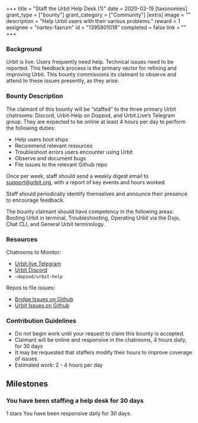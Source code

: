 +++
title = "Staff the Urbit Help Desk (1)"
date = 2020-02-19
[taxonomies]
grant_type = ["bounty"]
grant_category = ["Community"]
[extra]
image = ""
description = "Help Urbit users with their various problems."
reward = 1
assignee = "nartes-fasrum"
id = "1395801018"
completed = false
link = ""
+++

### Background

Urbit is live. Users frequently need help. Technical issues need to be reported. This feedback process is the primary vector for refining and improving Urbit. This bounty commissions its claimant to observe and attend to these issues presently, as they arise.  

### Bounty Description

The claimant of this bounty will be “staffed” to the three primary Urbit chatrooms: Discord, Urbit-Help on Dopzod, and Urbit.Live’s Telegram group.  They are expected to be online at least 4 hours per day to perform the following duties:
- Help users boot ships 
- Recommend relevant resources
- Troubleshoot errors users encounter using Urbit
- Observe and document bugs
- File issues to the relevant Github repo

Once per week, staff should send a weekly digest email to support@urbit.org, with a report of key events and hours worked. 

Staff should periodically identify themselves and announce their presence to encourage feedback.  

The bounty claimant should have competency in the following areas:  Booting Urbit in terminal, Troubleshooting, Operating Urbit via the Dojo, Chat CLI, and General Urbit terminology.

### Resources
Chatrooms to Monitor:
- [Urbit.live Telegram](https://t.me/UrbitLiveGroup)
- [Urbit Discord](https://discord.gg/Mae2bk7)
- `~dopzod/urbit-help`

Repos to file issues:

- [Bridge Issues on Github](https://github.com/urbit/bridge/issues)
- [Urbit Issues on Github](https://github.com/urbit/urbit/issues)

### Contribution Guidelines
- Do not begin work until your request to claim this bounty is accepted.  
- Claimant will be online and responsive in the chatrooms, 4 hours daily, for 30 days  
- It may be requested that staffers modify their hours to improve coverage of issues. 
- Estimated work: 2 - 4 hours per day


## Milestones


### You have been staffing a help desk for 30 days
1 stars
You have been responsive daily for 30 days.

    